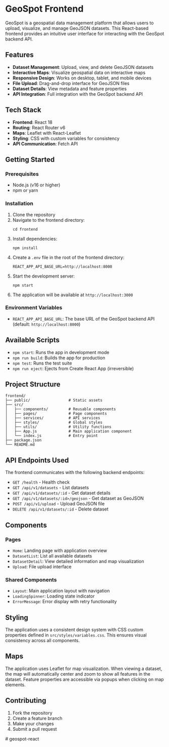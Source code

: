 # GeoSpot Frontend

GeoSpot is a geospatial data management platform that allows users to upload, visualize, and manage GeoJSON datasets. This React-based frontend provides an intuitive user interface for interacting with the GeoSpot backend API.

## Features

- **Dataset Management**: Upload, view, and delete GeoJSON datasets
- **Interactive Maps**: Visualize geospatial data on interactive maps
- **Responsive Design**: Works on desktop, tablet, and mobile devices
- **File Upload**: Drag-and-drop interface for GeoJSON files
- **Dataset Details**: View metadata and feature properties
- **API Integration**: Full integration with the GeoSpot backend API

## Tech Stack

- **Frontend**: React 18
- **Routing**: React Router v6
- **Maps**: Leaflet with React-Leaflet
- **Styling**: CSS with custom variables for consistency
- **API Communication**: Fetch API

## Getting Started

### Prerequisites

- Node.js (v16 or higher)
- npm or yarn

### Installation

1. Clone the repository
2. Navigate to the frontend directory:
   ```
   cd frontend
   ```
3. Install dependencies:
   ```
   npm install
   ```
4. Create a `.env` file in the root of the frontend directory:
   ```
   REACT_APP_API_BASE_URL=http://localhost:8000
   ```
5. Start the development server:
   ```
   npm start
   ```
6. The application will be available at `http://localhost:3000`

### Environment Variables

- `REACT_APP_API_BASE_URL`: The base URL of the GeoSpot backend API (default: `http://localhost:8000`)

## Available Scripts

- `npm start`: Runs the app in development mode
- `npm run build`: Builds the app for production
- `npm test`: Runs the test suite
- `npm run eject`: Ejects from Create React App (irreversible)

## Project Structure

```
frontend/
├── public/                 # Static assets
├── src/
│   ├── components/         # Reusable components
│   ├── pages/              # Page components
│   ├── services/           # API services
│   ├── styles/             # Global styles
│   ├── utils/              # Utility functions
│   ├── App.js              # Main application component
│   └── index.js            # Entry point
├── package.json
└── README.md
```

## API Endpoints Used

The frontend communicates with the following backend endpoints:

- `GET /health` - Health check
- `GET /api/v1/datasets` - List datasets
- `GET /api/v1/datasets/:id` - Get dataset details
- `GET /api/v1/datasets/:id>/geojson` - Get dataset as GeoJSON
- `POST /api/v1/upload` - Upload GeoJSON file
- `DELETE /api/v1/datasets/:id` - Delete dataset

## Components

### Pages
- `Home`: Landing page with application overview
- `DatasetList`: List all available datasets
- `DatasetDetail`: View detailed information and map visualization
- `Upload`: File upload interface

### Shared Components
- `Layout`: Main application layout with navigation
- `LoadingSpinner`: Loading state indicator
- `ErrorMessage`: Error display with retry functionality

## Styling

The application uses a consistent design system with CSS custom properties defined in `src/styles/variables.css`. This ensures visual consistency across all components.

## Maps

The application uses Leaflet for map visualization. When viewing a dataset, the map will automatically center and zoom to show all features in the dataset. Feature properties are accessible via popups when clicking on map elements.

## Contributing

1. Fork the repository
2. Create a feature branch
3. Make your changes
4. Submit a pull request

#   g e o s p o t - r e a c t  
 